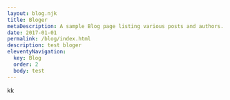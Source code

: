 ```yaml
---
layout: blog.njk
title: Bloger
metaDescription: A sample Blog page listing various posts and authors.
date: 2017-01-01
permalink: /blog/index.html
description: test bloger
eleventyNavigation:
  key: Blog
  order: 2
  body: test
---
```

kk
